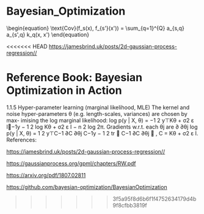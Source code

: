 # Bayesian_Optimization 
\begin{equation}
    \text{Cov}(f_s(x), f_{s'}(x')) = \sum_{q=1}^{Q} a_{s,q} a_{s',q} k_q(x, x')
\end{equation}

<<<<<<< HEAD
https://jamesbrind.uk/posts/2d-gaussian-process-regression//


Reference Book: Bayesian Optimization in Action
=======
1.1.5 Hyper-parameter learning (marginal likelihood, MLE)
The kernel and noise hyper-parameters θ (e.g. length-scales, variances) are chosen by max-
imising the log marginal likelihood:
log p(y | X, θ) = −1
2 y⊤Kθ + σ2
ε I−1y − 1
2 log Kθ + σ2
ε I − n
2 log 2π.
Gradients w.r.t. each θj are
∂
∂θj
log p(y | X, θ) = 1
2 y⊤C−1 ∂C
∂θj
C−1y − 1
2 tr

C−1 ∂C
∂θj

, C = Kθ + σ2
ε I.
References:

https://jamesbrind.uk/posts/2d-gaussian-process-regression//

https://gaussianprocess.org/gpml/chapters/RW.pdf

https://arxiv.org/pdf/1807.02811

https://github.com/bayesian-optimization/BayesianOptimization
>>>>>>> 3f5a95f8d6b6f1f4752634179d4b9f8cfbb3819f
